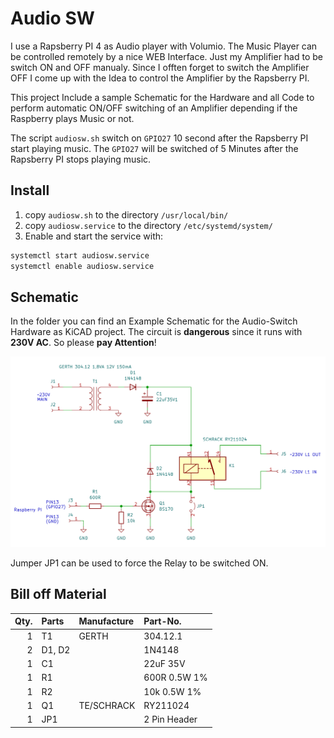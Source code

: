 # Audio SW

I use a Rapsberry PI 4 as Audio player with Volumio. The Music Player can be controlled remotely by a nice WEB Interface. Just my Amplifier had to be switch ON and OFF manualy. Since I offten forget to switch the Amplifier OFF I come up with the Idea to control the Amplifier by the Rapsberry PI.

This project Include a sample Schematic for the Hardware and all Code to perform automatic ON/OFF switching of an Amplifier depending if the Raspberry plays Music or not.

The script `audiosw.sh` switch on `GPIO27` 10 second after the Rapsberry PI start playing music.
The `GPIO27` will be switched of 5 Minutes after the Rapsberry PI stops playing music.


## Install 

1. copy `audiosw.sh` to the directory `/usr/local/bin/`
2. copy `audiosw.service` to the directory `/etc/systemd/system/`
3. Enable and start the service with:

```bash
systemctl start audiosw.service
systemctl enable audiosw.service
```

## Schematic

In the folder you can find an Example Schematic for the Audio-Switch Hardware as KiCAD project.
The circuit is **dangerous** since it runs with **230V AC**. So please **pay Attention**!

![Schematic](media/schematic.png)

Jumper JP1 can be used to force the Relay to be switched ON.


## Bill off Material

| Qty. | Parts  | Manufacture | Part-No.     |
| ---: | :----- | :---------- | :----------- |
|    1 | T1     | GERTH       | 304.12.1     |
|    2 | D1, D2 |             | 1N4148       |
|    1 | C1     |             | 22uF 35V     |
|    1 | R1     |             | 600R 0.5W 1% |
|    1 | R2     |             | 10k 0.5W 1%  |
|    1 | Q1     | TE/SCHRACK  | RY211024     |
|    1 | JP1    |             | 2 Pin Header |
